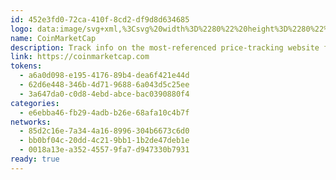 ```yaml
---
id: 452e3fd0-72ca-410f-8cd2-df9d8d634685
logo: data:image/svg+xml,%3Csvg%20width%3D%2280%22%20height%3D%2280%22%20viewBox%3D%220%200%2080%2080%22%20fill%3D%22none%22%20xmlns%3D%22http%3A%2F%2Fwww.w3.org%2F2000%2Fsvg%22%3E%0A%3Cpath%20d%3D%22M55.6433%2044.0961C55.3189%2044.3218%2054.9402%2044.4551%2054.5472%2044.4817C54.154%2044.5082%2053.761%2044.4274%2053.4096%2044.2477C52.5847%2043.7771%2052.1401%2042.6739%2052.1401%2041.1707V36.5636C52.1401%2034.3518%2051.2723%2032.7783%2049.8206%2032.3512C47.3674%2031.6265%2045.5353%2034.66%2044.8282%2035.8011L40.4894%2042.8902V34.2382C40.441%2032.2429%2039.7982%2031.0479%2038.5824%2030.691C37.7788%2030.4531%2036.5737%2030.5505%2035.4005%2032.3565L25.6995%2048.0761C24.4087%2045.5831%2023.7395%2042.8101%2023.7496%2039.9973C23.7496%2030.5233%2031.249%2022.8176%2040.4894%2022.8176C49.7296%2022.8176%2057.2557%2030.5233%2057.2557%2039.9973V40.046C57.2557%2040.046%2057.2557%2040.0783%2057.2557%2040.0947C57.3467%2041.9278%2056.7575%2043.3878%2055.6488%2044.0961H55.6433ZM61%2040.0027V39.9108C60.9251%2028.3658%2051.7545%2019%2040.4894%2019C29.2242%2019%2020%2028.4198%2020%2039.9973C20%2051.5747%2029.1921%2061%2040.4894%2061C45.6707%2060.9997%2050.655%2058.9948%2054.4168%2055.3978C54.7818%2055.0505%2054.9967%2054.5721%2055.0148%2054.066C55.0328%2053.5599%2054.8525%2053.067%2054.5131%2052.694C54.3507%2052.5128%2054.1543%2052.3656%2053.9352%2052.2611C53.7163%2052.1566%2053.479%2052.0968%2053.2371%2052.0853C52.9951%2052.0737%2052.7533%2052.1105%2052.5255%2052.1937C52.2978%2052.2769%2052.0885%2052.4047%2051.9097%2052.5698C50.2903%2054.1206%2048.3769%2055.325%2046.2848%2056.1107C44.1927%2056.8966%2041.9647%2057.2475%2039.735%2057.1425C37.5051%2057.0375%2035.3194%2056.4785%2033.3088%2055.4995C31.2983%2054.5204%2029.5044%2053.1413%2028.035%2051.445L36.7665%2037.2773V43.8151C36.7665%2046.9568%2037.9716%2047.9734%2038.984%2048.2708C39.9965%2048.5682%2041.5445%2048.3627%2043.1676%2045.7021L47.9887%2037.8234C48.1387%2037.5693%2048.2833%2037.353%2048.4118%2037.1637V41.1707C48.4118%2044.107%2049.5796%2046.4538%2051.6258%2047.611C52.5564%2048.1181%2053.6048%2048.363%2054.6613%2048.3202C55.7179%2048.2774%2056.7435%2047.9485%2057.6308%2047.3678C59.8805%2045.8915%2061.1072%2043.2201%2060.9786%2040.0027H61Z%22%20fill%3D%22%232F48ED%22%2F%3E%0A%3Cg%20filter%3D%22url(%23filter0_f_200_1505)%22%3E%0A%3Cpath%20d%3D%22M59.6433%2041.0961C59.3189%2041.3218%2058.9402%2041.4551%2058.5472%2041.4817C58.154%2041.5082%2057.761%2041.4274%2057.4096%2041.2477C56.5847%2040.7771%2056.1401%2039.6739%2056.1401%2038.1707V33.5636C56.1401%2031.3518%2055.2723%2029.7783%2053.8206%2029.3512C51.3674%2028.6265%2049.5353%2031.66%2048.8282%2032.8011L44.4894%2039.8902V31.2382C44.441%2029.2429%2043.7982%2028.0479%2042.5824%2027.691C41.7788%2027.4531%2040.5737%2027.5505%2039.4005%2029.3565L29.6995%2045.0761C28.4087%2042.5831%2027.7395%2039.8101%2027.7496%2036.9973C27.7496%2027.5233%2035.249%2019.8176%2044.4894%2019.8176C53.7296%2019.8176%2061.2557%2027.5233%2061.2557%2036.9973V37.046C61.2557%2037.046%2061.2557%2037.0783%2061.2557%2037.0947C61.3467%2038.9278%2060.7575%2040.3878%2059.6488%2041.0961H59.6433ZM65%2037.0027V36.9108C64.9251%2025.3658%2055.7545%2016%2044.4894%2016C33.2242%2016%2024%2025.4198%2024%2036.9973C24%2048.5747%2033.1921%2058%2044.4894%2058C49.6707%2057.9997%2054.655%2055.9948%2058.4168%2052.3978C58.7818%2052.0505%2058.9967%2051.5721%2059.0148%2051.066C59.0328%2050.5599%2058.8525%2050.067%2058.5131%2049.694C58.3507%2049.5128%2058.1543%2049.3656%2057.9352%2049.2611C57.7163%2049.1566%2057.479%2049.0968%2057.2371%2049.0853C56.9951%2049.0737%2056.7533%2049.1105%2056.5255%2049.1937C56.2978%2049.2769%2056.0885%2049.4047%2055.9097%2049.5698C54.2903%2051.1206%2052.3769%2052.325%2050.2848%2053.1107C48.1927%2053.8966%2045.9647%2054.2475%2043.735%2054.1425C41.5051%2054.0375%2039.3194%2053.4785%2037.3088%2052.4995C35.2983%2051.5204%2033.5044%2050.1413%2032.035%2048.445L40.7665%2034.2773V40.8151C40.7665%2043.9568%2041.9716%2044.9734%2042.984%2045.2708C43.9965%2045.5682%2045.5445%2045.3627%2047.1676%2042.7021L51.9887%2034.8234C52.1387%2034.5693%2052.2833%2034.353%2052.4118%2034.1637V38.1707C52.4118%2041.107%2053.5796%2043.4538%2055.6258%2044.611C56.5564%2045.1181%2057.6048%2045.363%2058.6613%2045.3202C59.7179%2045.2774%2060.7435%2044.9485%2061.6308%2044.3678C63.8805%2042.8915%2065.1072%2040.2201%2064.9786%2037.0027H65Z%22%20fill%3D%22%232F48ED%22%20fill-opacity%3D%220.61%22%2F%3E%0A%3C%2Fg%3E%0A%3Cdefs%3E%0A%3Cfilter%20id%3D%22filter0_f_200_1505%22%20x%3D%2210%22%20y%3D%222%22%20width%3D%2269%22%20height%3D%2270%22%20filterUnits%3D%22userSpaceOnUse%22%20color-interpolation-filters%3D%22sRGB%22%3E%0A%3CfeFlood%20flood-opacity%3D%220%22%20result%3D%22BackgroundImageFix%22%2F%3E%0A%3CfeBlend%20mode%3D%22normal%22%20in%3D%22SourceGraphic%22%20in2%3D%22BackgroundImageFix%22%20result%3D%22shape%22%2F%3E%0A%3CfeGaussianBlur%20stdDeviation%3D%227%22%20result%3D%22effect1_foregroundBlur_200_1505%22%2F%3E%0A%3C%2Ffilter%3E%0A%3C%2Fdefs%3E%0A%3C%2Fsvg%3E%0A
name: CoinMarketCap
description: Track info on the most-referenced price-tracking website for crypto tokens.
link: https://coinmarketcap.com
tokens:
  - a6a0d098-e195-4176-89b4-dea6f421e44d
  - 62d6e448-346b-4d71-9688-6a043d5c25ee
  - 3a647da0-c0d8-4ebd-abce-bac0390880f4
categories:
  - e6ebba46-fb29-4adb-b26e-68afa10c4b7f
networks:
  - 85d2c16e-7a34-4a16-8996-304b6673c6d0
  - bb0bf04c-20dd-4c21-9bb1-1b2de47deb1e
  - 0018a13e-a352-4557-9fa7-d947330b7931
ready: true
---
```

